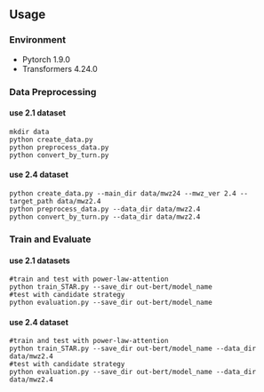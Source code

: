 ## Usage

### Environment
+ Pytorch 1.9.0
+ Transformers 4.24.0

### Data Preprocessing
#### use 2.1 dataset
```
mkdir data
python create_data.py 
python preprocess_data.py
python convert_by_turn.py
```
#### use 2.4 dataset
```
python create_data.py --main_dir data/mwz24 --mwz_ver 2.4 --target_path data/mwz2.4
python preprocess_data.py --data_dir data/mwz2.4
python convert_by_turn.py --data_dir data/mwz2.4
```

### Train and Evaluate
#### use 2.1 datasets
```
#train and test with power-law-attention
python train_STAR.py --save_dir out-bert/model_name 
#test with candidate strategy
python evaluation.py --save_dir out-bert/model_name 
```
#### use 2.4 dataset
```
#train and test with power-law-attention
python train_STAR.py --save_dir out-bert/model_name --data_dir data/mwz2.4
#test with candidate strategy
python evaluation.py --save_dir out-bert/model_name --data_dir data/mwz2.4
```

